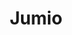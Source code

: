 ---
blog: https://jumio.com/blog
facebook: https://facebook.com/jumiocorp
instagram: https://instagram.com/jumiocorp
linkedin: https://linkedin.com/company/1022716
logohandle: jumio
sort: jumio
title: Jumio
twitter: https://x.com/jumio
website: https://www.jumio.com/
wikipedia: https://en.wikipedia.org/wiki/Jumio
youtube: https://youtube.com/channel/UCpr1H0Ph0ydvhvhR3esKVWA
---